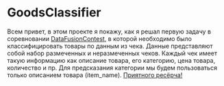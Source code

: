 # GoodsClassifier
Всем привет, в этом проекте я покажу, как я решал первую задачу в соревновании [DataFusionContest](https://boosters.pro/championship/data_fusion/overview), в которой необходимо было классифицировать товары по данным из чека. Данные представляют собой набор размеченных и неразмеченных чеков. Каждый чек имеет такую информацию как описание товара, его категорию, цена товара, количество и пр. Для предсказания категории мы будем пользоваться только описанием товара (item_name). [Приятного ресёрча!](https://github.com/gorodion/GoodsClassifier/blob/master/summary.ipynb)
